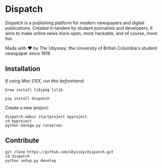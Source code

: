 Dispatch
=====================

Dispatch is a publishing platform for modern newspapers and digital publications. Created in tandem by student journalists and developers, it aims to make online news more open, more hackable, and of course, more fun.

Made with :heart: by _The Ubyssey_, the University of British Columbia's student newspaper since 1918.

## Installation

_If using Mac OSX, run this beforehand:_

```
brew install libjpeg lzlib
```

```
pip install dispatch
```

Create a new project:

```
dispatch-admin startproject myproject
cd myproject
python manage.py runserver
```

## Contribute

```
git clone https://github.com/ubyssey/dispatch.git
cd dispatch
python setup.py develop
```


